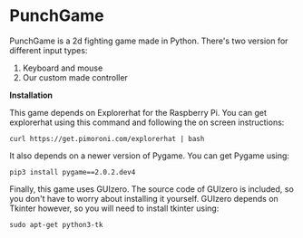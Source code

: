 # PunchGame
PunchGame is a 2d fighting game made in Python. There's two version for different input types:

1. Keyboard and mouse
2. Our custom made controller

**Installation**

This game depends on Explorerhat for the Raspberry Pi. You can get explorerhat using this command and following the on screen instructions: 

`curl https://get.pimoroni.com/explorerhat | bash`

It also depends on a newer version of Pygame. You can get Pygame using:

`pip3 install pygame==2.0.2.dev4`

Finally, this game uses GUIzero. The source code of GUIzero is included, so you don't have to worry about installing it yourself. GUIzero depends on Tkinter however, so you will need to install tkinter using:

`sudo apt-get python3-tk`
